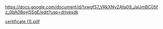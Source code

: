 https://docs.google.com/document/d/1xwgf57_VRkXNyZAfa09_JaUmBC05fz_0bA0Boyj5SgE/edit?usp=drivesdk

[certificate (1).pdf](https://github.com/Mental2015/Kalakutsky-D.A./files/9721946/certificate.1.pdf)
